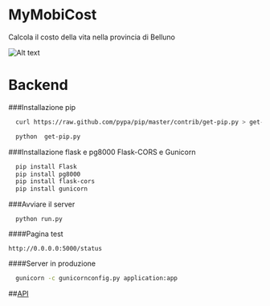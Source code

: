 MyMobiCost
==========
Calcola il costo della vita nella provincia di Belluno

![Alt text](http://s8.postimg.org/7etznz9np/screen.png "Image")

# Backend

###Installazione pip
```bash
  curl https://raw.github.com/pypa/pip/master/contrib/get-pip.py > get-pip.py
```
```bash
  python  get-pip.py
```
###Installazione flask e pg8000 Flask-CORS e Gunicorn

```bash
  pip install Flask
  pip install pg8000
  pip install flask-cors
  pip install gunicorn
```
###Avviare il server 
```
  python run.py
```
####Pagina test
```
http://0.0.0.0:5000/status
```

####Server in produzione
```bash
  gunicorn -c gunicornconfig.py application:app
```

##[API](https://github.com/GnuRant/MyMobiCost/wiki)
